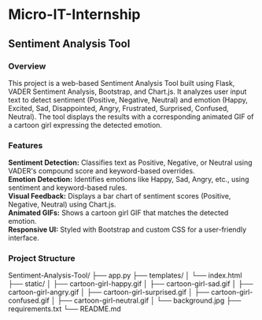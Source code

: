# Micro-IT-Internship
## Sentiment Analysis Tool
### Overview
This project is a web-based Sentiment Analysis Tool built using Flask, VADER Sentiment Analysis, Bootstrap, and Chart.js. It analyzes user input text to detect sentiment (Positive, Negative, Neutral) and emotion (Happy, Excited, Sad, Disappointed, Angry, Frustrated, Surprised, Confused, Neutral). The tool displays the results with a corresponding animated GIF of a cartoon girl expressing the detected emotion.
### Features
**Sentiment Detection:** Classifies text as Positive, Negative, or Neutral using VADER's compound score and keyword-based overrides.<br>
__Emotion Detection:__ Identifies emotions like Happy, Sad, Angry, etc., using sentiment and keyword-based rules.<br>
__Visual Feedback:__ Displays a bar chart of sentiment scores (Positive, Negative, Neutral) using Chart.js.<br>
__Animated GIFs:__ Shows a cartoon girl GIF that matches the detected emotion.<br>
__Responsive UI:__ Styled with Bootstrap and custom CSS for a user-friendly interface.<br>
### Project Structure
Sentiment-Analysis-Tool/
├── app.py
├── templates/
│   └── index.html
├── static/
│   ├── cartoon-girl-happy.gif
│   ├── cartoon-girl-sad.gif
│   ├── cartoon-girl-angry.gif
│   ├── cartoon-girl-surprised.gif
│   ├── cartoon-girl-confused.gif
│   ├── cartoon-girl-neutral.gif
│   └── background.jpg
├── requirements.txt
└── README.md
